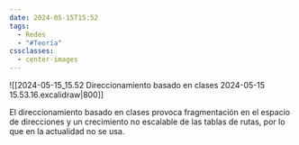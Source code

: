 ```yaml
---
date: 2024-05-15T15:52
tags:
  - Redes
  - "#Teoría"
cssclasses:
  - center-images
---
```

![[2024-05-15_15.52 Direccionamiento basado en clases 2024-05-15 15.53.16.excalidraw|800]]

El direccionamiento basado en clases provoca fragmentación en el espacio de direcciones y un crecimiento no escalable de las tablas de rutas, por lo que en la actualidad no se usa.